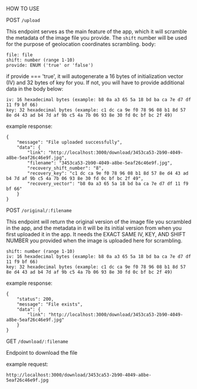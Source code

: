 HOW TO USE

POST ```/upload```

This endpoint serves as the main feature of the app, which it will scramble the metadata of the image file you provide. The ```shift``` number will be used for the purpose of geolocation coordinates scrambling.
body:
```
file: file
shift: number (range 1-10)
provide: ENUM ('true' or 'false')
```

if provide === 'true', it will autogenerate a 16 bytes of initialization vector (IV) and 32 bytes of key for you. If not, you will have to provide additional data in the body below:
```
iv: 16 hexadecimal bytes (example: b8 0a a3 65 5a 18 bd ba ca 7e d7 df 11 f9 bf 66)
key: 32 hexadecimal bytes (example: c1 dc ca 9e f0 78 96 08 b1 8d 57 8e d4 43 ad b4 7d af 9b c5 4a 7b 06 93 8e 30 fd 0c bf bc 2f 49)
```

example response:
```
{
    "message": "File uploaded successfully",
    "data": {
        "link": "http://localhost:3000/download/3453ca53-2b90-4049-a8be-5eaf26c46e9f.jpg",
        "filename": "3453ca53-2b90-4049-a8be-5eaf26c46e9f.jpg",
        "recovery_shift_number": "8",
        "recovery_key": "c1 dc ca 9e f0 78 96 08 b1 8d 57 8e d4 43 ad b4 7d af 9b c5 4a 7b 06 93 8e 30 fd 0c bf bc 2f 49",
        "recovery_vector": "b8 0a a3 65 5a 18 bd ba ca 7e d7 df 11 f9 bf 66"
    }
}
```


POST ```/original/:filename```

This endpoint will return the original version of the image file you scrambled in the app, and the metadata in it will be its initial version from when you first uploaded it in the app. It needs the EXACT SAME IV, KEY, AND SHIFT NUMBER you provided when the image is uploaded here for scrambling.

```
shift: number (range 1-10)
iv: 16 hexadecimal bytes (example: b8 0a a3 65 5a 18 bd ba ca 7e d7 df 11 f9 bf 66)
key: 32 hexadecimal bytes (example: c1 dc ca 9e f0 78 96 08 b1 8d 57 8e d4 43 ad b4 7d af 9b c5 4a 7b 06 93 8e 30 fd 0c bf bc 2f 49)
```

example response:
```
{
    "status": 200,
    "message": "File exists",
    "data": {
        "link": "http://localhost:3000/download/3453ca53-2b90-4049-a8be-5eaf26c46e9f.jpg"
    }
}
```

GET ```/download/:filename```

Endpoint to download the file

example request:
```
http://localhost:3000/download/3453ca53-2b90-4049-a8be-5eaf26c46e9f.jpg
```
